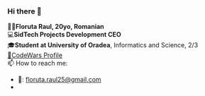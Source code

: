 ### Hi there 👋

🤵🏻**Floruta Raul, 20yo, Romanian**<br/>
💻**SidTech Projects Development CEO**<br/>
🎓**Student at University of Oradea**, Informatics and Science, 2/3<br/>
[🏮CodeWars Profile](https://www.codewars.com/users/FloFlo25)<br/>
📫 How to reach me:<br/>
* 📧: floruta.raul25@gmail.com
* 



<!--
**FloFlo25/FloFlo25** is a ✨ _special_ ✨ repository because its `README.md` (this file) appears on your GitHub profile.

Here are some ideas to get you started:

- 🔭 I’m currently working on ...
- 🌱 I’m currently learning ...
- 👯 I’m looking to collaborate on ...
- 🤔 I’m looking for help with ...
- 💬 Ask me about ...
- 📫 How to reach me: ...
- 😄 Pronouns: ...
- ⚡ Fun fact: ...
-->
